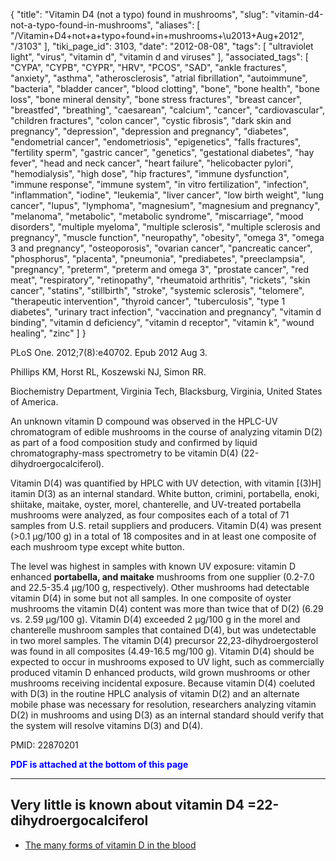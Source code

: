 {
    "title": "Vitamin D4 (not a typo) found in mushrooms",
    "slug": "vitamin-d4-not-a-typo-found-in-mushrooms",
    "aliases": [
        "/Vitamin+D4+not+a+typo+found+in+mushrooms+\u2013+Aug+2012",
        "/3103"
    ],
    "tiki_page_id": 3103,
    "date": "2012-08-08",
    "tags": [
        "ultraviolet light",
        "virus",
        "vitamin d",
        "vitamin d and viruses"
    ],
    "associated_tags": [
        "CYPA",
        "CYPB",
        "CYPR",
        "HRV",
        "PCOS",
        "SAD",
        "ankle fractures",
        "anxiety",
        "asthma",
        "atherosclerosis",
        "atrial fibrillation",
        "autoimmune",
        "bacteria",
        "bladder cancer",
        "blood clotting",
        "bone",
        "bone health",
        "bone loss",
        "bone mineral density",
        "bone stress fractures",
        "breast cancer",
        "breastfed",
        "breathing",
        "caesarean",
        "calcium",
        "cancer",
        "cardiovascular",
        "children fractures",
        "colon cancer",
        "cystic fibrosis",
        "dark skin and pregnancy",
        "depression",
        "depression and pregnancy",
        "diabetes",
        "endometrial cancer",
        "endometriosis",
        "epigenetics",
        "falls fractures",
        "fertility sperm",
        "gastric cancer",
        "genetics",
        "gestational diabetes",
        "hay fever",
        "head and neck cancer",
        "heart failure",
        "helicobacter pylori",
        "hemodialysis",
        "high dose",
        "hip fractures",
        "immune dysfunction",
        "immune response",
        "immune system",
        "in vitro fertilization",
        "infection",
        "inflammation",
        "iodine",
        "leukemia",
        "liver cancer",
        "low birth weight",
        "lung cancer",
        "lupus",
        "lymphoma",
        "magnesium",
        "magnesium and pregnancy",
        "melanoma",
        "metabolic",
        "metabolic syndrome",
        "miscarriage",
        "mood disorders",
        "multiple myeloma",
        "multiple sclerosis",
        "multiple sclerosis and pregnancy",
        "muscle function",
        "neuropathy",
        "obesity",
        "omega 3",
        "omega 3 and pregnancy",
        "osteoporosis",
        "ovarian cancer",
        "pancreatic cancer",
        "phosphorus",
        "placenta",
        "pneumonia",
        "prediabetes",
        "preeclampsia",
        "pregnancy",
        "preterm",
        "preterm and omega 3",
        "prostate cancer",
        "red meat",
        "respiratory",
        "retinopathy",
        "rheumatoid arthritis",
        "rickets",
        "skin cancer",
        "statins",
        "stillbirth",
        "stroke",
        "systemic sclerosis",
        "telomere",
        "therapeutic intervention",
        "thyroid cancer",
        "tuberculosis",
        "type 1 diabetes",
        "urinary tract infection",
        "vaccination and pregnancy",
        "vitamin d binding",
        "vitamin d deficiency",
        "vitamin d receptor",
        "vitamin k",
        "wound healing",
        "zinc"
    ]
}


PLoS One. 2012;7(8):e40702. Epub 2012 Aug 3.

Phillips KM, Horst RL, Koszewski NJ, Simon RR.

Biochemistry Department, Virginia Tech, Blacksburg, Virginia, United States of America.

An unknown vitamin D compound was observed in the HPLC-UV chromatogram of edible mushrooms in the course of analyzing vitamin D(2) as part of a food composition study and confirmed by liquid chromatography-mass spectrometry to be vitamin D(4) (22-dihydroergocalciferol). 

Vitamin D(4) was quantified by HPLC with UV detection, with vitamin <span>[(3)H]</span> itamin D(3) as an internal standard. White button, crimini, portabella, enoki, shiitake, maitake, oyster, morel, chanterelle, and UV-treated portabella mushrooms were analyzed, as four composites each of a total of 71 samples from U.S. retail suppliers and producers. Vitamin D(4) was present (>0.1 µg/100 g) in a total of 18 composites and in at least one composite of each mushroom type except white button. 

The level was highest in samples with known UV exposure: vitamin D enhanced  **portabella, and maitake**  mushrooms from one supplier (0.2-7.0 and 22.5-35.4 µg/100 g, respectively). Other mushrooms had detectable vitamin D(4) in some but not all samples. In one composite of oyster mushrooms the vitamin D(4) content was more than twice that of D(2) (6.29 vs. 2.59 µg/100 g). Vitamin D(4) exceeded 2 µg/100 g in the morel and chanterelle mushroom samples that contained D(4), but was undetectable in two morel samples. The vitamin D(4) precursor 22,23-dihydroergosterol was found in all composites (4.49-16.5 mg/100 g). Vitamin D(4) should be expected to occur in mushrooms exposed to UV light, such as commercially produced vitamin D enhanced products, wild grown mushrooms or other mushrooms receiving incidental exposure. Because vitamin D(4) coeluted with D(3) in the routine HPLC analysis of vitamin D(2) and an alternate mobile phase was necessary for resolution, researchers analyzing vitamin D(2) in mushrooms and using D(3) as an internal standard should verify that the system will resolve vitamins D(3) and D(4).

PMID: 22870201

 **<span style="color:#00F;">PDF is attached at the bottom of this page</span>** 

- - - - - - - - - - 

## Very little is known about vitamin D4 =22-dihydroergocalciferol

* [The many forms of vitamin D in the blood](/tags/the-many-forms-of-vitamin-d-in-the-blood.html)